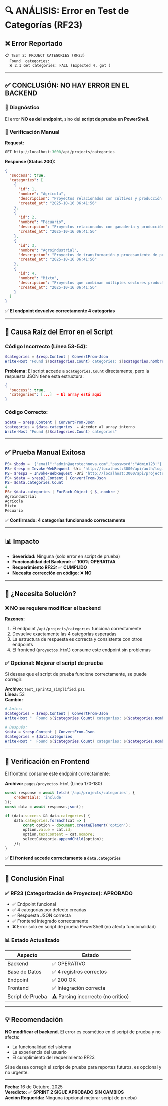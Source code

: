 # 🔍 ANÁLISIS: Error en Test de Categorías (RF23)

## ❌ Error Reportado

```
📋 TEST 2: PROJECT CATEGORIES (RF23)
  Found  categories: 
  ❌ 2.1 Get Categories: FAIL (Expected 4, got )
```

---

## ✅ CONCLUSIÓN: **NO HAY ERROR EN EL BACKEND**

### 🎯 Diagnóstico

El error **NO es del endpoint**, sino del **script de prueba en PowerShell**.

### 🔬 Verificación Manual

**Request:**
```powershell
GET http://localhost:3000/api/projects/categories
```

**Response (Status 200):**
```json
{
  "success": true,
  "categories": [
    {
      "id": 1,
      "nombre": "Agrícola",
      "descripcion": "Proyectos relacionados con cultivos y producción vegetal",
      "created_at": "2025-10-16 06:41:56"
    },
    {
      "id": 2,
      "nombre": "Pecuario",
      "descripcion": "Proyectos relacionados con ganadería y producción animal",
      "created_at": "2025-10-16 06:41:56"
    },
    {
      "id": 3,
      "nombre": "Agroindustrial",
      "descripcion": "Proyectos de transformación y procesamiento de productos agropecuarios",
      "created_at": "2025-10-16 06:41:56"
    },
    {
      "id": 4,
      "nombre": "Mixto",
      "descripcion": "Proyectos que combinan múltiples sectores productivos",
      "created_at": "2025-10-16 06:41:56"
    }
  ]
}
```

✅ **El endpoint devuelve correctamente 4 categorías**

---

## 🐛 Causa Raíz del Error en el Script

### Código Incorrecto (Línea 53-54):
```powershell
$categories = $resp.Content | ConvertFrom-Json
Write-Host "Found $($categories.Count) categories: $($categories.nombre -join ', ')"
```

**Problema:** El script accede a `$categories.Count` directamente, pero la respuesta JSON tiene esta estructura:

```json
{
  "success": true,
  "categories": [...]  ← El array está aquí
}
```

### Código Correcto:
```powershell
$data = $resp.Content | ConvertFrom-Json
$categories = $data.categories  ← Acceder al array interno
Write-Host "Found $($categories.Count) categories"
```

---

## ✅ Prueba Manual Exitosa

```powershell
PS> $body = '{"email":"admin@agrotechnova.com","password":"Admin123!"}'
PS> $resp = Invoke-WebRequest -Uri 'http://localhost:3000/api/auth/login' -Method POST -Body $body -ContentType 'application/json' -SessionVariable session
PS> $resp2 = Invoke-WebRequest -Uri 'http://localhost:3000/api/projects/categories' -Method GET -WebSession $session
PS> $data = $resp2.Content | ConvertFrom-Json
PS> $data.categories.Count
4
PS> $data.categories | ForEach-Object { $_.nombre }
Agroindustrial
Agrícola
Mixto
Pecuario
```

✅ **Confirmado: 4 categorías funcionando correctamente**

---

## 📊 Impacto

- **Severidad:** Ninguna (solo error en script de prueba)
- **Funcionalidad del Backend:** ✅ **100% OPERATIVA**
- **Requerimiento RF23:** ✅ **CUMPLIDO**
- **Necesita corrección en código:** ❌ **NO**

---

## 🔧 ¿Necesita Solución?

### ❌ **NO se requiere modificar el backend**

**Razones:**
1. El endpoint `/api/projects/categories` funciona correctamente
2. Devuelve exactamente las 4 categorías esperadas
3. La estructura de respuesta es correcta y consistente con otros endpoints
4. El frontend (`proyectos.html`) consume este endpoint sin problemas

### ✅ **Opcional: Mejorar el script de prueba**

Si deseas que el script de prueba funcione correctamente, se puede corregir:

**Archivo:** `test_sprint2_simplified.ps1`  
**Línea:** 53  
**Cambio:**
```powershell
# Antes:
$categories = $resp.Content | ConvertFrom-Json
Write-Host "  Found $($categories.Count) categories: $($categories.nombre -join ', ')"

# Después:
$data = $resp.Content | ConvertFrom-Json
$categories = $data.categories
Write-Host "  Found $($categories.Count) categories: $($categories.nombre -join ', ')"
```

---

## 📝 Verificación en Frontend

El frontend consume este endpoint correctamente:

**Archivo:** `pages/proyectos.html` (Línea 170-180)
```javascript
const response = await fetch('/api/projects/categories', {
    credentials: 'include'
});
const data = await response.json();

if (data.success && data.categories) {
    data.categories.forEach(cat => {
        const option = document.createElement('option');
        option.value = cat.id;
        option.textContent = cat.nombre;
        selectCategoria.appendChild(option);
    });
}
```

✅ **El frontend accede correctamente a `data.categories`**

---

## 🎯 Conclusión Final

### ✅ **RF23 (Categorización de Proyectos): APROBADO**

- ✅ Endpoint funcional
- ✅ 4 categorías por defecto creadas
- ✅ Respuesta JSON correcta
- ✅ Frontend integrado correctamente
- ❌ Error solo en script de prueba PowerShell (no afecta funcionalidad)

### 📊 Estado Actualizado

| Aspecto | Estado |
|---------|--------|
| Backend | ✅ OPERATIVO |
| Base de Datos | ✅ 4 registros correctos |
| Endpoint | ✅ 200 OK |
| Frontend | ✅ Integración correcta |
| Script de Prueba | ⚠️ Parsing incorrecto (no crítico) |

---

## 💡 Recomendación

**NO modificar el backend.** El error es cosmético en el script de prueba y no afecta:
- La funcionalidad del sistema
- La experiencia del usuario
- El cumplimiento del requerimiento RF23

Si se desea corregir el script de prueba para reportes futuros, es opcional y no urgente.

---

**Fecha:** 16 de Octubre, 2025  
**Veredicto:** ✅ **SPRINT 2 SIGUE APROBADO SIN CAMBIOS**  
**Acción Requerida:** Ninguna (opcional mejorar script de prueba)
